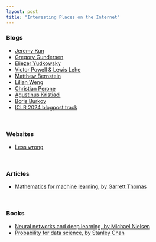 ```yaml
---
layout: post
title: "Interesting Places on the Internet"
---
```


### Blogs

 - [Jeremy Kun](https://www.jeremykun.com/main-content/)
 - [Gregory Gundersen](https://gregorygundersen.com/blog/)
 - [Eliezer Yudkowsky](https://www.yudkowsky.net/) 
 - [Victor Powell & Lewis Lehe](https://setosa.io/#/)
 - [Matthew Bernstein](https://mbernste.github.io/)
 - [Lilian Weng](https://lilianweng.github.io/) 
 - [Christian Perone](http://blog.christianperone.com/)
 - [Agustinus Kristiadi](https://agustinus.kristia.de/)
 - [Boris Burkov](https://borisburkov.net/)
 - [ICLR 2024 blogpost track](https://iclr-blogposts.github.io/2024/about/#accepted-posts)

<br>

### Websites

 - [Less wrong](https://www.lesswrong.com/)

<br>

### Articles

 - [Mathematics for machine learning, by Garrett Thomas](https://gwthomas.github.io/docs/math4ml.pdf)

<br>

### Books

 - [Neural networks and deep learning, by Michael Nielsen](http://neuralnetworksanddeeplearning.com/index.html)
 - [Probability for data science, by Stanley Chan](https://probability4datascience.com/index.html)